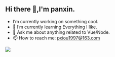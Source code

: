 ## Hi there 👋,I'm panxin.

-  I’m currently working on something cool.
- 🌱 I’m currently learning Everything I like.
- 💬 Ask me about anything related to Vue/Node.
- 📫 How to reach me: pxiou1997@163.com

![](https://github-readme-stats.vercel.app/api?username=pxbtf&show_icons=true&theme=transparent)


<!---
pxbtf/pxbtf is a ✨ special ✨ repository because its `README.md` (this file) appears on your GitHub profile.
You can click the Preview link to take a look at your changes.
--->

